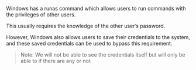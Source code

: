 Windows has a runas command which allows users to run commands with the privileges of other users.

This usually requires the knowledge of the other user’s
password.

However, Windows also allows users to save their credentials to the system, and these saved credentials can be used to bypass this requirement.


>Note: We will not be able to see the credentials itself but will only be able to if there are any or not


	 
